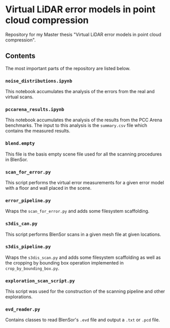 # Virtual LiDAR error models in point cloud compression
Repository for my Master thesis "Virtual LiDAR error models in point cloud compression".

## Contents
The most important parts of the repository are listed below.

### `noise_distributions.ipynb`

This notebook accumulates the analysis of the errors from the real and virtual scans.

### `pccarena_results.ipynb`

This notebook accumulates the analysis of the results from the PCC Arena benchmarks. The input to this analysis is the `summary.csv` file which contains the measured results.

### `blend.empty`

This file is the basis empty scene file used for all the scanning procedures in BlenSor.

### `scan_for_error.py`

This script performs the virtual error measurements for a given error model with a floor and wall placed in the scene.

### `error_pipeline.py`

Wraps the `scan_for_error.py` and adds some filesystem scaffolding.

### `s3dis_can.py`

This script performs BlenSor scans in a given mesh file at given locations.

### `s3dis_pipeline.py`

Wraps the `s3dis_scan.py` and adds some filesystem scaffolding as well as the cropping by bounding box operation implemented in `crop_by_bounding_box.py`.

### `exploration_scan_script.py`

This script was used for the construction of the scanning pipeline and other explorations.

### `evd_reader.py`

Contains classes to read BlenSor's `.evd` file and output a `.txt` or `.pcd` file.

